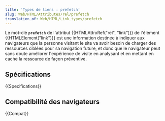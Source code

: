 ```yaml
---
title: 'Types de liens : prefetch'
slug: Web/HTML/Attributes/rel/prefetch
translation_of: Web/HTML/Link_types/prefetch
---
```


Le mot-clé **`prefetch`** de l'attribut {{HTMLAttrxRef("rel", "link")}} de l'élément {{HTMLElement("link")}} est une information destinée à indiquer aux navigateurs que la personne visitant le site va avoir besoin de charger des ressources ciblées pour sa navigation future, et donc que le navigateur peut sans doute améliorer l'expérience de visite en analysant et en mettant en cache la ressource de façon préventive.

## Spécifications

{{Specifications}}

## Compatibilité des navigateurs

{{Compat}}
